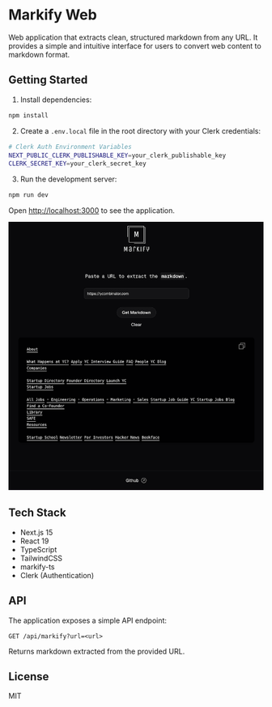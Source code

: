 # Markify Web

Web application that extracts clean, structured markdown from any URL. It provides a simple and intuitive interface for
users to convert web content to markdown format.

## Getting Started

1. Install dependencies:
```bash
npm install
```

2. Create a `.env.local` file in the root directory with your Clerk credentials:
```bash
# Clerk Auth Environment Variables
NEXT_PUBLIC_CLERK_PUBLISHABLE_KEY=your_clerk_publishable_key
CLERK_SECRET_KEY=your_clerk_secret_key
```

3. Run the development server:
```bash
npm run dev
```

Open [http://localhost:3000](http://localhost:3000) to see the application.

![screenshot.png](public/screenshot.png)

## Tech Stack

- Next.js 15
- React 19
- TypeScript
- TailwindCSS
- markify-ts
- Clerk (Authentication)

## API

The application exposes a simple API endpoint:

```
GET /api/markify?url=<url>
```

Returns markdown extracted from the provided URL.

## License

MIT